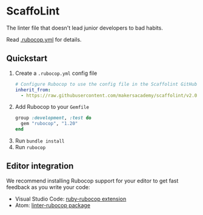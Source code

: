 # ScaffoLint

The linter file that doesn't lead junior developers to bad habits.

Read [.rubocop.yml](.rubocop.yml) for details.

## Quickstart

1. Create a `.rubocop.yml` config file
    ```yaml
    # Configure Rubocop to use the config file in the Scaffolint GitHub repo
    inherit_from:
      - https://raw.githubusercontent.com/makersacademy/scaffolint/v2.0.0/.rubocop.yml
    ```
1. Add Rubocop to your `Gemfile`
    ```ruby
    group :development, :test do
      gem "rubocop", "1.20"
    end
    ```
1. Run `bundle install`
1. Run `rubocop`

## Editor integration

We recommend installing Rubocop support for your editor to get fast feedback as you write your code:

- Visual Studio Code: [ruby-rubocop extension](https://marketplace.visualstudio.com/items?itemName=misogi.ruby-rubocop)
- Atom: [linter-rubocop package](https://atom.io/packages/linter-rubocop)
